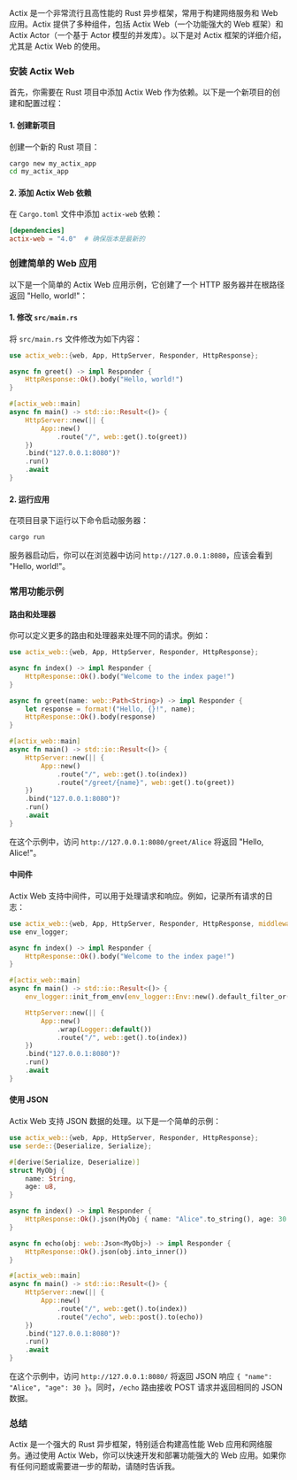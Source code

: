 Actix 是一个非常流行且高性能的 Rust 异步框架，常用于构建网络服务和 Web 应用。Actix 提供了多种组件，包括 Actix Web（一个功能强大的 Web 框架）和 Actix Actor（一个基于 Actor 模型的并发库）。以下是对 Actix 框架的详细介绍，尤其是 Actix Web 的使用。

### 安装 Actix Web

首先，你需要在 Rust 项目中添加 Actix Web 作为依赖。以下是一个新项目的创建和配置过程：

#### 1. 创建新项目

创建一个新的 Rust 项目：

```bash
cargo new my_actix_app
cd my_actix_app
```

#### 2. 添加 Actix Web 依赖

在 `Cargo.toml` 文件中添加 `actix-web` 依赖：

```toml
[dependencies]
actix-web = "4.0"  # 确保版本是最新的
```

### 创建简单的 Web 应用

以下是一个简单的 Actix Web 应用示例，它创建了一个 HTTP 服务器并在根路径返回 "Hello, world!"：

#### 1. 修改 `src/main.rs`

将 `src/main.rs` 文件修改为如下内容：

```rust
use actix_web::{web, App, HttpServer, Responder, HttpResponse};

async fn greet() -> impl Responder {
    HttpResponse::Ok().body("Hello, world!")
}

#[actix_web::main]
async fn main() -> std::io::Result<()> {
    HttpServer::new(|| {
        App::new()
            .route("/", web::get().to(greet))
    })
    .bind("127.0.0.1:8080")?
    .run()
    .await
}
```

#### 2. 运行应用

在项目目录下运行以下命令启动服务器：

```bash
cargo run
```

服务器启动后，你可以在浏览器中访问 `http://127.0.0.1:8080`，应该会看到 "Hello, world!"。

### 常用功能示例

#### 路由和处理器

你可以定义更多的路由和处理器来处理不同的请求。例如：

```rust
use actix_web::{web, App, HttpServer, Responder, HttpResponse};

async fn index() -> impl Responder {
    HttpResponse::Ok().body("Welcome to the index page!")
}

async fn greet(name: web::Path<String>) -> impl Responder {
    let response = format!("Hello, {}!", name);
    HttpResponse::Ok().body(response)
}

#[actix_web::main]
async fn main() -> std::io::Result<()> {
    HttpServer::new(|| {
        App::new()
            .route("/", web::get().to(index))
            .route("/greet/{name}", web::get().to(greet))
    })
    .bind("127.0.0.1:8080")?
    .run()
    .await
}
```

在这个示例中，访问 `http://127.0.0.1:8080/greet/Alice` 将返回 "Hello, Alice!"。

#### 中间件

Actix Web 支持中间件，可以用于处理请求和响应。例如，记录所有请求的日志：

```rust
use actix_web::{web, App, HttpServer, Responder, HttpResponse, middleware::Logger};
use env_logger;

async fn index() -> impl Responder {
    HttpResponse::Ok().body("Welcome to the index page!")
}

#[actix_web::main]
async fn main() -> std::io::Result<()> {
    env_logger::init_from_env(env_logger::Env::new().default_filter_or("info"));

    HttpServer::new(|| {
        App::new()
            .wrap(Logger::default())
            .route("/", web::get().to(index))
    })
    .bind("127.0.0.1:8080")?
    .run()
    .await
}
```

#### 使用 JSON

Actix Web 支持 JSON 数据的处理。以下是一个简单的示例：

```rust
use actix_web::{web, App, HttpServer, Responder, HttpResponse};
use serde::{Deserialize, Serialize};

#[derive(Serialize, Deserialize)]
struct MyObj {
    name: String,
    age: u8,
}

async fn index() -> impl Responder {
    HttpResponse::Ok().json(MyObj { name: "Alice".to_string(), age: 30 })
}

async fn echo(obj: web::Json<MyObj>) -> impl Responder {
    HttpResponse::Ok().json(obj.into_inner())
}

#[actix_web::main]
async fn main() -> std::io::Result<()> {
    HttpServer::new(|| {
        App::new()
            .route("/", web::get().to(index))
            .route("/echo", web::post().to(echo))
    })
    .bind("127.0.0.1:8080")?
    .run()
    .await
}
```

在这个示例中，访问 `http://127.0.0.1:8080/` 将返回 JSON 响应 `{ "name": "Alice", "age": 30 }`。同时，`/echo` 路由接收 POST 请求并返回相同的 JSON 数据。

### 总结

Actix 是一个强大的 Rust 异步框架，特别适合构建高性能 Web 应用和网络服务。通过使用 Actix Web，你可以快速开发和部署功能强大的 Web 应用。如果你有任何问题或需要进一步的帮助，请随时告诉我。